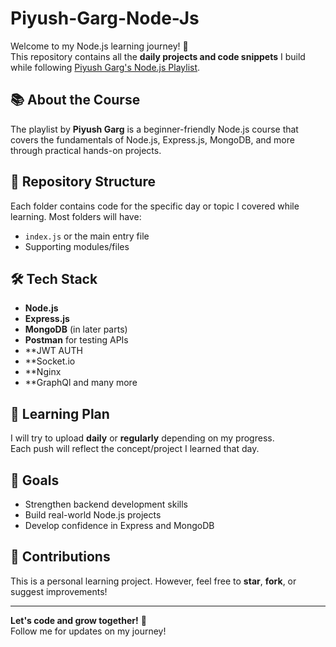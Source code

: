 # Piyush-Garg-Node-Js
Welcome to my Node.js learning journey! 🚀  
This repository contains all the **daily projects and code snippets** I build while following [Piyush Garg's Node.js Playlist](https://youtube.com/playlist?list=PLinedj3B30sDby4Al-i13hQJGQoRQDfPo&feature=shared).

## 📚 About the Course

The playlist by **Piyush Garg** is a beginner-friendly Node.js course that covers the fundamentals of Node.js, Express.js, MongoDB, and more through practical hands-on projects.

## 📁 Repository Structure

Each folder contains code for the specific day or topic I covered while learning. Most folders will have:

- `index.js` or the main entry file
- Supporting modules/files

## 🛠️ Tech Stack

- **Node.js**
- **Express.js**
- **MongoDB** (in later parts)
- **Postman** for testing APIs
- **JWT AUTH
- **Socket.io
- **Nginx
- **GraphQl and many more

## 📅 Learning Plan

I will try to upload **daily** or **regularly** depending on my progress.  
Each push will reflect the concept/project I learned that day.


## 📌 Goals

- Strengthen backend development skills
- Build real-world Node.js projects
- Develop confidence in Express and MongoDB

## 🙌 Contributions

This is a personal learning project. However, feel free to **star**, **fork**, or suggest improvements!

---

**Let's code and grow together!** 🌱  
Follow me for updates on my journey!

